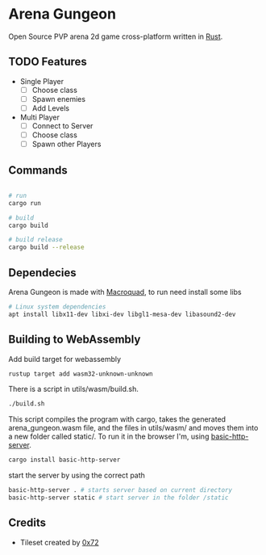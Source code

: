 # Arena Gungeon
Open Source PVP arena 2d game cross-platform written in [Rust](https://www.rust-lang.org/).  

## TODO Features

* Single Player
  - [ ] Choose class
  - [ ] Spawn enemies
  - [ ] Add Levels

* Multi Player
  - [ ] Connect to Server
  - [ ] Choose class
  - [ ] Spawn other Players

## Commands

```bash

# run
cargo run

# build
cargo build

# build release
cargo build --release

```

## Dependecies
Arena Gungeon is made with [Macroquad](https://github.com/not-fl3/macroquad), to run need install some libs

```bash
# Linux system dependencies
apt install libx11-dev libxi-dev libgl1-mesa-dev libasound2-dev
```

## Building to WebAssembly

Add build target for webassembly

```bash
rustup target add wasm32-unknown-unknown
```

There is a script in utils/wasm/build.sh.

```bash
./build.sh
```

This script compiles the program with cargo, takes the generated arena_gungeon.wasm file, and the files in utils/wasm/ and moves them into a new folder called static/. To run it in the browser I'm, using [basic-http-server](https://crates.io/crates/basic-http-server).

```bash
cargo install basic-http-server
```

start the server by using the correct path

```bash
basic-http-server . # starts server based on current directory
basic-http-server static # start server in the folder /static
```

## Credits

 * Tileset created by [0x72](https://0x72.itch.io/16x16-dungeon-tileset)
